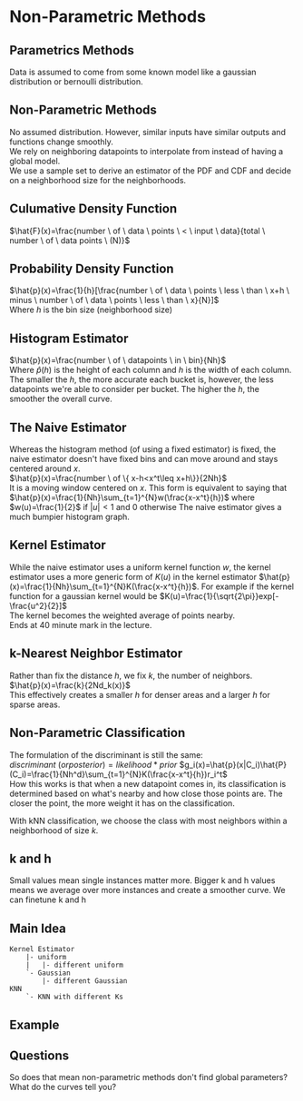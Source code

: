 # Non-Parametric Methods

## Parametrics Methods
Data is assumed to come from some known model like a gaussian distribution or bernoulli distribution.

## Non-Parametric Methods
No assumed distribution. However, similar inputs have similar outputs and functions change smoothly.  
We rely on neighboring datapoints to interpolate from instead of having a global model.  
We use a sample set to derive an estimator of the PDF and CDF and decide on a neighborhood size for the neighborhoods.  

## Culumative Density Function
$\hat{F}(x)=\frac{number \ of \ data \ points \ < \ input \ data}{total \ number \ of \ data points \ (N)}$

## Probability Density Function
$\hat{p}(x)=\frac{1}{h}[\frac{number \ of \ data \ points \ less \ than \ x+h \ minus \ number \ of \ data \ points \ less \ than \ x}{N}]$   
Where $h$ is the bin size (neighborhood size)

## Histogram Estimator
$\hat{p}(x)=\frac{number \ of \ datapoints \ in \ bin}{Nh}$  
Where $\hat{p}(h)$ is the height of each column and $h$ is the width of each column.  
The smaller the $h$, the more accurate each bucket is, however, the less datapoints we're able to consider per bucket. The higher the $h$, the smoother the overall curve. 

## The Naive Estimator
Whereas the histogram method (of using a fixed estimator) is fixed, the naive estimator doesn't have fixed bins and can move around and stays centered around $x$.  
$\hat{p}(x)=\frac{number \ of \{ x-h<x^t\leq x+h\}}{2Nh}$  
It is a moving window centered on $x$. 
This form is equivalent to saying that $\hat{p}(x)=\frac{1}{Nh}\sum_{t=1}^{N}w(\frac{x-x^t}{h})$ where $w(u)=\frac{1}{2}$ if $|u|<1$ and 0 otherwise 
The naive estimator gives a much bumpier histogram graph. 

## Kernel Estimator
While the naive estimator uses a uniform kernel function $w$, the kernel estimator uses a more generic form of $K(u)$ in the kernel estimator $\hat{p}(x)=\frac{1}{Nh}\sum_{t=1}^{N}K(\frac{x-x^t}{h})$. For example if the kernel function for a gaussian kernel would be $K(u)=\frac{1}{\sqrt{2\pi}}exp[-\frac{u^2}{2}]$  
The kernel becomes the weighted average of points nearby.  
Ends at 40 minute mark in the lecture. 

## k-Nearest Neighbor Estimator
Rather than fix the distance $h$, we fix $k$, the number of neighbors.  
$\hat{p}(x)=\frac{k}{2Nd_k(x)}$  
This effectively creates a smaller $h$ for denser areas and a larger $h$ for sparse areas.  

## Non-Parametric Classification
The formulation of the discriminant is still the same: $discriminant \ (or posterior)=likelihood*prior$
$g_i(x)=\hat{p}(x|C_i)\hat{P}(C_i)=\frac{1}{Nh^d}\sum_{t=1}^{N}K(\frac{x-x^t}{h})r_i^t$  
How this works is that when a new datapoint comes in, its classification is determined based on what's nearby and how close those points are. The closer the point, the more weight it has on the classification. 

With kNN classification, we choose the class with most neighbors within a neighborhood of size $k$. 

## k and h
Small values mean single instances matter more. Bigger k and h values means we average over more instances and create a smoother curve. We can finetune k and h

## Main Idea
```
Kernel Estimator
    |- uniform
    |   |- different uniform
    `- Gaussian
        |- different Gaussian
KNN
    `- KNN with different Ks
```

## Example


## Questions
So does that mean non-parametric methods don't find global parameters?  
What do the curves tell you?